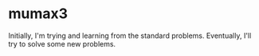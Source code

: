 # mumax3
Initially, I'm trying and learning from the standard problems. Eventually, I'll try to solve some new problems.
